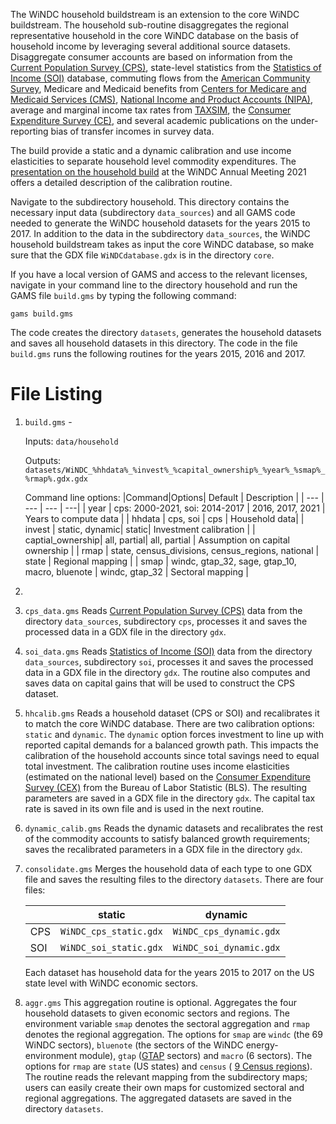 The WiNDC household buildstream is an extension to the core WiNDC buildstream. The household sub-routine disaggregates the regional representative household in the core WiNDC database on the basis of household income by leveraging several additional source datasets. Disaggregate consumer accounts are based on information from the [Current Population Survey (CPS)](https://www.census.gov/programs-surveys/cps.html), state-level statistics from the [Statistics of Income (SOI)](https://www.irs.gov/statistics/soi-tax-stats-statistics-of-income) database, commuting flows from the [American Community Survey](https://www.census.gov/programs-surveys/acs), Medicare and Medicaid benefits from [Centers for Medicare and Medicaid Services (CMS)](https://www.cms.gov/), [National Income and Product Accounts (NIPA)](https://www.bea.gov/itable/national-gdp-and-personal-income), average and marginal income tax rates from [TAXSIM](https://taxsim.nber.org/taxsim27/), the [Consumer Expenditure Survey (CE)](https://www.bls.gov/cex/), and several academic publications on the under-reporting bias of transfer incomes in survey data.

The build provide a static and a dynamic calibration and use income elasticities to separate household level commodity expenditures. The [presentation on the household build](https://windc.wisc.edu/2021-windc-meeting-hh.pdf) at the WiNDC Annual Meeting 2021 offers a detailed description of the calibration routine.

Navigate to the subdirectory household. This directory contains the necessary input data (subdirectory `data_sources`) and all GAMS code needed to generate the WiNDC household datasets for the years 2015 to 2017. In addition to the data in the subdirectory `data_sources`, the WiNDC household buildstream takes as input the core WiNDC database, so make sure that the GDX file `WiNDCdatabase.gdx` is in the directory `core`.

If you have a local version of GAMS and access to the relevant licenses, navigate in your command line to the directory household and run the GAMS file `build.gms` by typing the following command:

    gams build.gms

The code creates the directory `datasets`, generates the household datasets and saves all household datasets in this directory. The code in the file `build.gms` runs the following routines for the years 2015, 2016 and 2017.

# File Listing

1. `build.gms` - 

    Inputs: `data/household`

    Outputs: `datasets/WiNDC_%hhdata%_%invest%_%capital_ownership%_%year%_%smap%_%rmap%.gdx.gdx`

    Command line options:
    |Command|Options| Default | Description |
    | ---   | ---   | --- | ---|
    | year | cps: 2000-2021, soi: 2014-2017 | 2016, 2017, 2021 | Years to compute data |
    | hhdata | cps, soi | cps | Household data|
    | invest | static, dynamic| static| Investment calibration |
    | captial_ownership| all, partial| all, partial | Assumption on capital ownership |
    | rmap | state, census_divisions, census_regions, national | state | Regional mapping |
    | smap | windc, gtap_32, sage, gtap_10, macro, bluenote | windc, gtap_32 | Sectoral mapping | 


2. 




2. `cps_data.gms`
Reads [Current Population Survey (CPS)](https://www.census.gov/programs-surveys/cps.html) data from the directory `data_sources`, subdirectory `cps`, processes it and saves the processed data in a GDX file in the directory `gdx`.

3. `soi_data.gms`
Reads [Statistics of Income (SOI)](https://www.irs.gov/statistics/soi-tax-stats-statistics-of-income) data from the directory `data_sources`, subdirectory `soi`, processes it and saves the processed data in a GDX file in the directory `gdx`. The routine also computes and saves data on capital gains that will be used to construct the CPS dataset.

4. `hhcalib.gms`
Reads a household dataset (CPS or SOI) and recalibrates it to match the core WiNDC database. There are two calibration options: `static` and `dynamic`. The `dynamic` option forces investment to line up with reported capital demands for a balanced growth path. This impacts the calibration of the household accounts since total savings need to equal total investment. The calibration routine uses income elasticities (estimated on the national level) based on the [Consumer Expenditure Survey (CEX)](https://www.bls.gov/cex/) from the Bureau of Labor Statistic (BLS). The resulting parameters are saved in a GDX file in the directory `gdx`. The capital tax rate is saved in its own file and is used in the next routine.

5. `dynamic_calib.gms`
Reads the dynamic datasets and recalibrates the rest of the commodity accounts to satisfy balanced growth requirements; saves the recalibrated parameters in a GDX file in the directory `gdx`.

6. `consolidate.gms`
Merges the household data of each type to one GDX file and saves the resulting files to the directory `datasets`. There are four files:

    <center>

    | |static|dynamic|
    |---|---|---|
    |CPS|`WiNDC_cps_static.gdx`|`WiNDC_cps_dynamic.gdx`|
    |SOI|`WiNDC_soi_static.gdx`|`WiNDC_soi_dynamic.gdx`|

    </center>
    Each dataset has household data for the years 2015 to 2017 on the US state level with WiNDC economic sectors.

7. `aggr.gms`
This aggregation routine is optional.
Aggregates the four household datasets to given economic sectors and regions. The environment variable `smap` denotes the sectoral aggregation and `rmap` denotes the regional aggregation. The options for `smap` are `windc` (the 69 WiNDC sectors), `bluenote` (the sectors of the WiNDC energy-environment module), `gtap` ([GTAP](https://www.gtap.agecon.purdue.edu/) sectors) and `macro` (6 sectors). The options for `rmap` are `state` (US states) and `census` ( [9 Census regions](https://www2.census.gov/geo/docs/maps-data/maps/reg_div.txt)). The routine reads the relevant mapping from the subdirectory maps; users can easily create their own maps for customized sectoral and regional aggregations. The aggregated datasets are saved in the directory `datasets`.


